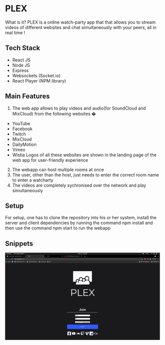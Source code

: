 # PLEX

What is it?
PLEX is a online watch-party app that that allows you to stream videos of different websites and chat simultaneously with your peers, all in real time !

## Tech Stack

- React JS
- Node JS
- Express
- Websockets (Socket.io)
- React Player (NPM library)

## Main Features

1. The web app allows to play videos and audio(for SoundCloud and MixCloud) from the following websites �

- YouTube
- Facebook
- Twitch
- MixCloud
- DailyMotion
- Vimeo
- Wistia
  Logos of all these websites are shown in the landing page of the web app for user-friendly experience

2. The webapp can host multiple rooms at once
3. The user, other than the host, just needs to enter the correct room name to enter a watcharty
4. The videos are completely sychronised over the network and play simultaneously

## Setup

For setup, one has to clone the repository into his or her system, install the server and client dependencies by running the command npm install and then use the command npm start to run the webapp

## Snippets

![Getting Started](snippets/1.png)
